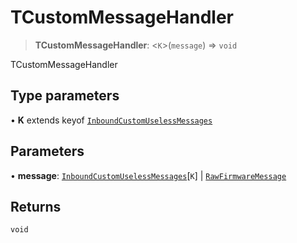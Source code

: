 # TCustomMessageHandler

> **TCustomMessageHandler**: <`K`>(`message`) => `void`

TCustomMessageHandler

## Type parameters

• **K** extends keyof [`InboundCustomUselessMessages`](reference/interfaces/InboundCustomUselessMessages.md)

## Parameters

• **message**: [`InboundCustomUselessMessages`](reference/interfaces/InboundCustomUselessMessages.md)[`K`] | [`RawFirmwareMessage`](../interfaces/RawFirmwareMessage.md)

## Returns

`void`
